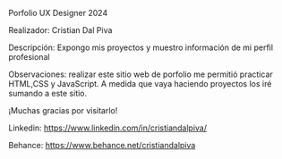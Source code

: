 Porfolio UX Designer 2024 

Realizador: Cristian Dal Piva

Descripción: Expongo mis proyectos y muestro información de mi perfil profesional

Observaciones: realizar este sitio web de porfolio me permitió practicar HTML,CSS y JavaScript.
A medida que vaya haciendo proyectos los iré sumando a este sitio.

¡Muchas gracias por visitarlo!

Linkedin: https://www.linkedin.com/in/cristiandalpiva/

Behance: https://www.behance.net/cristiandalpiva
